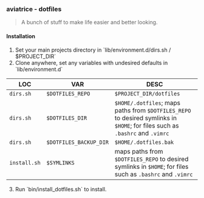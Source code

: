 ### aviatrice - dotfiles
>A bunch of stuff to make life easier and better looking.

#### Installation
<ol>
    <li>Set your main projects directory in `lib/environment.d/dirs.sh / $PROJECT_DIR`</li>
    <li>Clone anywhere, set any variables with undesired defaults in `lib/environment.d`</li>
</ol>

| LOC          | VAR                    | DESC                                                                                                                         |
|--------------|------------------------|------------------------------------------------------------------------------------------------------------------------------|
| `dirs.sh`    | `$DOTFILES_REPO`       | `$PROJECT_DIR/dotfiles`                                                                                                      |
| `dirs.sh`    | `$DOTFILES_DIR`        | `$HOME/.dotfiles`; maps paths from `$DOTFILES_REPO` to desired symlinks in `$HOME`; for files such as `.bashrc` and `.vimrc` |
| `dirs.sh`    | `$DOTFILES_BACKUP_DIR` | `$HOME/.dotfiles.bak`                                                                                                        |
| `install.sh` | `$SYMLINKS`            | maps paths from `$DOTFILES_REPO` to desired symlinks in `$HOME`; for files such as `.bashrc` and `.vimrc`                    |

<ol start=3>
    <li>Run `bin/install_dotfiles.sh` to install.</li>
</ol>
